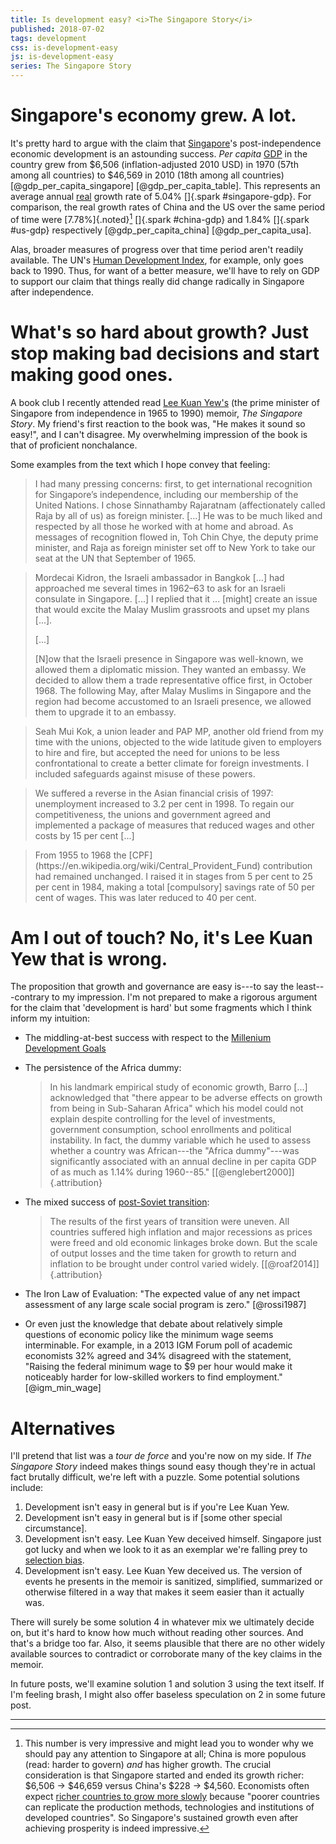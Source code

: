 ```yaml
---
title: Is development easy? <i>The Singapore Story</i>
published: 2018-07-02
tags: development
css: is-development-easy
js: is-development-easy
series: The Singapore Story
---
```


# Singapore's economy grew. A lot.

It's pretty hard to argue with the claim that [Singapore](https://en.wikipedia.org/wiki/Singapore)'s post-independence economic development is an astounding success. <i>Per capita</i> [GDP](https://en.wikipedia.org/wiki/Gross_domestic_product) in the country grew from $6,506 (inflation-adjusted 2010 USD) in 1970 (57th among all countries) to $46,569 in 2010 (18th among all countries) [@gdp_per_capita_singapore] [@gdp_per_capita_table]. This represents an average annual [real](https://en.wikipedia.org/wiki/Real_versus_nominal_value_(economics)) growth rate of 5.04% []{.spark #singapore-gdp}. For comparison, the real growth rates of China and the US over the same period of time were [7.78%]{.noted}[^china] []{.spark #china-gdp} and 1.84% []{.spark #us-gdp} respectively [@gdp_per_capita_china] [@gdp_per_capita_usa].

Alas, broader measures of progress over that time period aren't readily available. The UN's [Human Development Index](http://hdr.undp.org/en/content/human-development-index-hdi), for example, only goes back to 1990. Thus, for want of a better measure, we'll have to rely on GDP to support our claim that things really did change radically in Singapore after independence.

# What's so hard about growth? Just stop making bad decisions and start making good ones.

A book club I recently attended read [Lee Kuan Yew's](https://en.wikipedia.org/wiki/Lee_Kuan_Yew) (the prime minister of Singapore from independence in 1965 to 1990) memoir, <i>The Singapore Story</i>. My friend's first reaction to the book was, "He makes it sound so easy!", and I can't disagree. My overwhelming impression of the book is that of proficient nonchalance.

Some examples from the text which I hope convey that feeling:

<blockquote>
I had many pressing concerns: first, to get international recognition for Singapore’s independence, including our membership of the United Nations. I chose Sinnathamby Rajaratnam (affectionately called Raja by all of us) as foreign minister. [...] He was to be much liked and respected by all those he worked with at home and abroad. As messages of recognition flowed in, Toh Chin Chye, the deputy prime minister, and Raja as foreign minister set off to New York to take our seat at the UN that September of 1965.
</blockquote>

<blockquote>
Mordecai Kidron, the Israeli ambassador in Bangkok [...] had approached me several times in 1962–63 to ask for an Israeli consulate in Singapore. [...] I replied that it ... [might] create an issue that would excite the Malay Muslim grassroots and upset my plans [...].

[...]

[N]ow that the Israeli presence in Singapore was well-known, we allowed them a diplomatic mission. They wanted an embassy. We decided to allow them a trade representative office first, in October 1968. The following May, after Malay Muslims in Singapore and the region had become accustomed to an Israeli presence, we allowed them to upgrade it to an embassy.
</blockquote>

<blockquote>
Seah Mui Kok, a union leader and PAP MP, another old friend from my time with the unions, objected to the wide latitude given to employers to hire and fire, but accepted the need for unions to be less confrontational to create a better climate for foreign investments. I included safeguards against misuse of these powers.
</blockquote>

<!--more-->

<blockquote>
We suffered a reverse in the Asian financial crisis of 1997: unemployment increased to 3.2 per cent in 1998. To regain our competitiveness, the unions and government agreed and implemented a package of measures that reduced wages and other costs by 15 per cent [...]
</blockquote>

<blockquote>
From 1955 to 1968 the [CPF](https://en.wikipedia.org/wiki/Central_Provident_Fund) contribution had remained unchanged. I raised it in stages from 5 per cent to 25 per cent in 1984, making a total [compulsory] savings rate of 50 per cent of wages. This was later reduced to 40 per cent.
</blockquote>

# Am I out of touch? No, it's Lee Kuan Yew that is wrong.

The proposition that growth and governance are easy is---to say the least---contrary to my impression. I'm not prepared to make a rigorous argument for the claim that 'development is hard' but some fragments which I think inform my intuition:

- The middling-at-best success with respect to the [Millenium Development Goals](https://en.wikipedia.org/wiki/Millennium_Development_Goals)

- The persistence of the Africa dummy:

   <blockquote> In his landmark empirical study of economic growth, Barro [...] acknowledged that "there appear to be adverse effects on growth from being in Sub-Saharan Africa" which his model could not explain despite controlling for the level of investments, government consumption, school enrollments and political instability. In fact, the dummy variable which he used to assess whether a country was African---the "Africa dummy"---was significantly associated with an annual decline in per capita GDP of as much as 1.14% during 1960--85." [[@englebert2000]]{.attribution}</blockquote>

- The mixed success of [post-Soviet transition](https://en.wikipedia.org/wiki/Transition_economy):

  <blockquote>
  The results of the first years of transition were uneven. All countries suffered high inflation and major recessions as prices were freed and old economic linkages broke down. But the scale of output losses and the time taken for growth to return and inflation to be brought under control varied widely. [[@roaf2014]]{.attribution}
  </blockquote>

- The Iron Law of Evaluation: "The expected value of any net impact assessment of any large scale social program is zero." [@rossi1987]

- Or even just the knowledge that debate about relatively simple questions of economic policy like the minimum wage seems interminable. For example, in a 2013 IGM Forum poll of academic economists 32% agreed and 34% disagreed with the statement, "Raising the federal minimum wage to $9 per hour would make it noticeably harder for low-skilled workers to find employment." [@igm_min_wage]

# Alternatives

I'll pretend that list was a <i>tour de force</i> and you're now on my side. If <i>The Singapore Story</i> indeed makes things sound easy though they're in actual fact brutally difficult, we're left with a puzzle. Some potential solutions include:

1. Development isn't easy in general but is if you're Lee Kuan Yew.
2. Development isn't easy in general but is if [some other special circumstance].
3. Development isn't easy. Lee Kuan Yew deceived himself. Singapore just got lucky and when we look to it as an exemplar we're falling prey to [selection bias](https://en.wikipedia.org/wiki/Selection_bias).
4. Development isn't easy. Lee Kuan Yew deceived us. The version of events he presents in the memoir is sanitized, simplified, summarized or otherwise filtered in a way that makes it seem easier than it actually was.

There will surely be some solution 4 in whatever mix we ultimately decide on, but it's hard to know how much without reading other sources. And that's a bridge too far. Also, it seems plausible that there are no other widely available sources to contradict or corroborate many of the key claims in the memoir.

In future posts, we'll examine solution 1 and solution 3 using the text itself. If I'm feeling brash, I might also offer baseless speculation on 2 in some future post.

<hr class="references">

[^china]: This number is very impressive and might lead you to wonder why we should pay any attention to Singapore at all; China is more populous (read: harder to govern) *and* has higher growth. The crucial consideration is that Singapore started and ended its growth richer: $6,506 → $46,659 versus China's $228 → $4,560. Economists often expect [richer countries to grow more slowly](https://en.wikipedia.org/wiki/Convergence_(economics)) because "poorer countries can replicate the production methods, technologies and institutions of developed countries". So Singapore's sustained growth even after achieving prosperity is indeed impressive.
